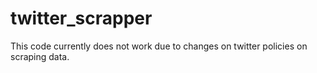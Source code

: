 # twitter_scrapper
 This code currently does not work due to changes on twitter policies on scraping data.
